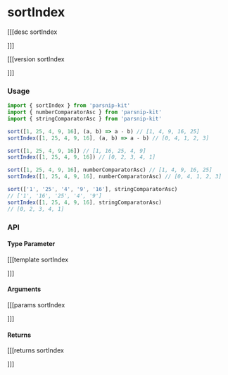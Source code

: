 # sortIndex

[[[desc sortIndex
  
]]]

[[[version sortIndex
  
]]]

### Usage

```ts
import { sortIndex } from 'parsnip-kit'
import { numberComparatorAsc } from 'parsnip-kit'
import { stringComparatorAsc } from 'parsnip-kit'

sort([1, 25, 4, 9, 16], (a, b) => a - b) // [1, 4, 9, 16, 25]
sortIndex([1, 25, 4, 9, 16], (a, b) => a - b) // [0, 4, 1, 2, 3]

sort([1, 25, 4, 9, 16]) // [1, 16, 25, 4, 9]
sortIndex([1, 25, 4, 9, 16]) // [0, 2, 3, 4, 1]

sort([1, 25, 4, 9, 16], numberComparatorAsc) // [1, 4, 9, 16, 25]
sortIndex([1, 25, 4, 9, 16], numberComparatorAsc) // [0, 4, 1, 2, 3]

sort(['1', '25', '4', '9', '16'], stringComparatorAsc)
// ['1', '16', '25', '4', '9']
sortIndex([1, 25, 4, 9, 16], stringComparatorAsc)
// [0, 2, 3, 4, 1]
```


### API

#### Type Parameter

[[[template sortIndex

]]]

#### Arguments

[[[params sortIndex

]]]

#### Returns

[[[returns sortIndex

]]]